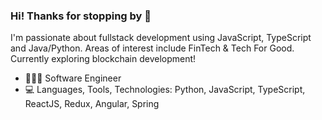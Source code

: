 ### Hi! Thanks for stopping by 👋

I'm passionate about fullstack development using JavaScript, TypeScript and Java/Python. Areas of interest include FinTech & Tech For Good. Currently exploring blockchain development!

- 👩🏻‍💻  Software Engineer
- :computer: Languages, Tools, Technologies: Python, JavaScript, TypeScript, ReactJS, Redux, Angular, Spring

<!--
**xinyitay/xinyitay** is a ✨ _special_ ✨ repository because its `README.md` (this file) appears on your GitHub profile.

Here are some ideas to get you started:

- 🔭 I’m currently working on ...
- 🌱 I’m currently learning ...
- 👯 I’m looking to collaborate on ...
- 🤔 I’m looking for help with ...
- 💬 Ask me about ...
- 📫 How to reach me: ...
- 😄 Pronouns: ...
- ⚡ Fun fact: ...

-->
